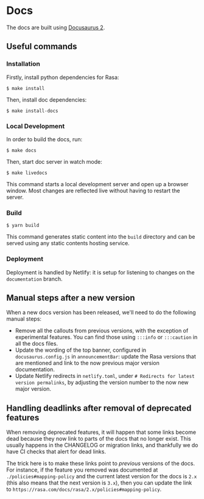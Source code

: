 # Docs

The docs are built using [Docusaurus 2](https://v2.docusaurus.io/).

## Useful commands

### Installation
Firstly, install python dependencies for Rasa:

```
$ make install
```

Then, install doc dependencies:

```
$ make install-docs
```

### Local Development
In order to build the docs, run:

```
$ make docs
```

Then, start doc server in watch mode:

```
$ make livedocs
```

This command starts a local development server and open up a browser window. Most changes are reflected live without having to restart the server.

### Build

```
$ yarn build
```

This command generates static content into the `build` directory and can be served using any static contents hosting service.

### Deployment

Deployment is handled by Netlify: it is setup for listening to changes on the `documentation` branch.


## Manual steps after a new version

When a new docs version has been released, we'll need to do the following manual steps:
- Remove all the callouts from previous versions, with the exception of experimental features. You can find
  those using `:::info` or `:::caution` in all the docs files.
- Update the wording of the top banner, configured in `docusaurus.config.js` in `announcementBar`: update the Rasa versions
  that are mentioned and link to the now previous major version documentation.
- Update Netlify redirects in `netlify.toml`, under `# Redirects for latest version permalinks`, by adjusting the
  version number to the now new major version.


## Handling deadlinks after removal of deprecated features

When removing deprecated features, it will happen that some links become dead because they now link to
parts of the docs that no longer exist. This usually happens in the CHANGELOG or migration links,
and thankfully we do have CI checks that alert for dead links.

The trick here is to make these links point to _previous_ versions of the docs. For instance, if the feature
you removed was documented at `./policies#mapping-policy` and the current latest version for the docs is `2.x`
(this also means that the next version is `3.x`), then you can update the link to `https://rasa.com/docs/rasa/2.x/policies#mapping-policy`.
